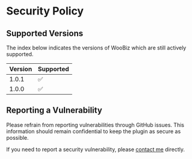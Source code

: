 # Security Policy

## Supported Versions

The index below indicates the versions of WooBiz which are still actively supported.

| Version | Supported          |
| ------- | ------------------ |
| 1.0.1   | :white_check_mark: |
| 1.0.0   | :white_check_mark: |

## Reporting a Vulnerability

Please refrain from reporting vulnerabilities through GitHub issues. This information should remain confidential to keep the plugin as secure as possible.

If you need to report a security vulnerability, please [contact me](https://www.araikos.gr/en/contact/) directly.
